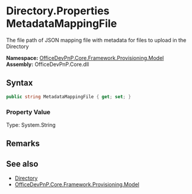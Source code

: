 # Directory.Properties MetadataMappingFile
 The file path of JSON mapping file with metadata for files to upload in the Directory   

**Namespace:** [OfficeDevPnP.Core.Framework.Provisioning.Model](OfficeDevPnP.Core.Framework.Provisioning.Model.md)  
**Assembly:** OfficeDevPnP.Core.dll  
## Syntax
```C#
public string MetadataMappingFile { get; set; }
```

### Property Value
Type: System.String  

## Remarks
  
## See also
- [Directory](OfficeDevPnP.Core.Framework.Provisioning.Model.Directory.md) 
- [OfficeDevPnP.Core.Framework.Provisioning.Model](OfficeDevPnP.Core.Framework.Provisioning.Model.md) 
